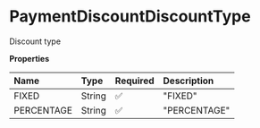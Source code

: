 # PaymentDiscountDiscountType

Discount type

**Properties**

| Name       | Type   | Required | Description  |
| :--------- | :----- | :------- | :----------- |
| FIXED      | String | ✅       | "FIXED"      |
| PERCENTAGE | String | ✅       | "PERCENTAGE" |

<!-- This file was generated by liblab | https://liblab.com/ -->
